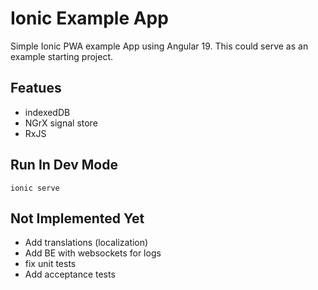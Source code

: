 # Ionic Example App

Simple Ionic PWA example App using Angular 19. This could serve as an example starting project.

## Featues

- indexedDB
- NGrX signal store
- RxJS

## Run In Dev Mode

`ionic serve`

## Not Implemented Yet

- Add translations (localization)
- Add BE with websockets for logs
- fix unit tests
- Add acceptance tests
